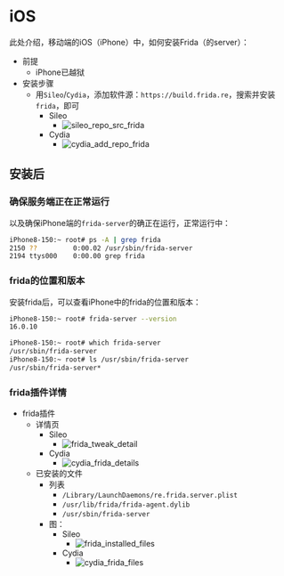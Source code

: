 # iOS

此处介绍，移动端的iOS（iPhone）中，如何安装Frida（的server）：

* 前提
  * iPhone已越狱
* 安装步骤
  * 用`Sileo`/`Cydia`，添加软件源：`https://build.frida.re`，搜索并安装`frida`，即可
    * Sileo
      * ![sileo_repo_src_frida](../../../assets/img/sileo_repo_src_frida.png)
    * Cydia
      * ![cydia_add_repo_frida](../../../assets/img/cydia_add_repo_frida.png)

## 安装后

### 确保服务端正在正常运行

以及确保iPhone端的`frida-server`的确正在运行，正常运行中：

```bash
iPhone8-150:~ root# ps -A | grep frida
2150 ??         0:00.02 /usr/sbin/frida-server
2194 ttys000    0:00.00 grep frida
```

### frida的位置和版本

安装frida后，可以查看iPhone中的frida的位置和版本：

```bash
iPhone8-150:~ root# frida-server --version
16.0.10

iPhone8-150:~ root# which frida-server
/usr/sbin/frida-server
iPhone8-150:~ root# ls /usr/sbin/frida-server
/usr/sbin/frida-server*
```

### frida插件详情

* frida插件
  * 详情页
    * Sileo
      * ![frida_tweak_detail](../../../assets/img/frida_tweak_detail.png)
    * Cydia
      * ![cydia_frida_details](../../../assets/img/cydia_frida_details.jpg)
  * 已安装的文件
    * 列表
      * `/Library/LaunchDaemons/re.frida.server.plist`
      * `/usr/lib/frida/frida-agent.dylib`
      * `/usr/sbin/frida-server`
    * 图：
      * Sileo
        * ![frida_installed_files](../../../assets/img/frida_installed_files.png)
      * Cydia
        * ![cydia_frida_files](../../../assets/img/cydia_frida_files.jpg)
